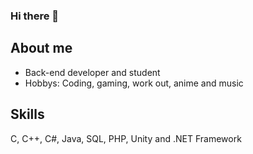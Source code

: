 ### Hi there 👋


## About me

- Back-end developer and student
- Hobbys: Coding, gaming, work out, anime and music

## Skills

<link rel="stylesheet" href="https://cdn.jsdelivr.net/gh/devicons/devicon@v2.15.1/devicon.min.css"> 
            <i class="devicon-cplusplus-line-wordmark colored"></i>


C, C++, C#, Java, SQL, PHP, Unity and .NET Framework
